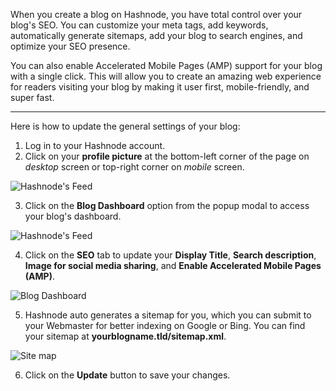 When you create a blog on Hashnode, you have total control over your blog's SEO. You can customize your meta tags, add keywords, automatically generate sitemaps, add your blog to search engines, and optimize your SEO presence.

You can also enable Accelerated Mobile Pages (AMP) support for your blog with a single click. This will allow you to create an amazing web experience for readers visiting your blog by making it user first, mobile-friendly, and super fast.

---

Here is how to update the general settings of your blog:

1.  Log in to your Hashnode account.
2.  Click on your **profile picture** at the bottom-left corner of the page on _desktop_ screen or top-right corner on _mobile_ screen.

![Hashnode's Feed](https://cdn.hashnode.com/res/hashnode/image/upload/v1616492775188/7u9FsH_We.png?auto=compress)

3.  Click on the **Blog Dashboard** option from the popup modal to access your blog's dashboard.

![Hashnode's Feed](https://cdn.hashnode.com/res/hashnode/image/upload/v1616495148429/anxbO8ZqM.png?auto=compress)

4.  Click on the **SEO** tab to update your **Display Title**, **Search description**, **Image for social media sharing**, and **Enable Accelerated Mobile Pages (AMP)**.

![Blog Dashboard](https://cdn.hashnode.com/res/hashnode/image/upload/v1616576160838/eubVs3Mw0.png?auto=compress)

5.  Hashnode auto generates a sitemap for you, which you can submit to your Webmaster for better indexing on Google or Bing. You can find your sitemap at **yourblogname.tld/sitemap.xml**.

![Site map](https://cdn.hashnode.com/res/hashnode/image/upload/v1616576255445/dskplsRp9.png)

6.  Click on the **Update** button to save your changes.
